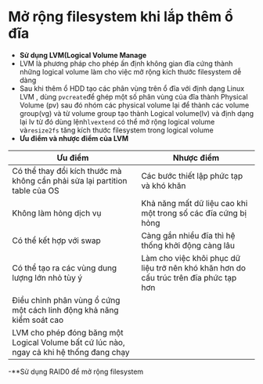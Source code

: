 # Mở rộng filesystem khi lắp thêm ổ đĩa
- **Sử dụng LVM(Logical Volume Manage**
- LVM là phương pháp cho phép ấn định không gian đĩa cứng thành những logical volume làm cho việc mở rộng kích thước filesystem dễ dàng
- Sau khi thêm ổ HDD tạo các phân vùng trên ổ đĩa với định dạng Linux LVM , dùng `pvcreate`để ghép một số phân vùng của đĩa thành Physical Volume (pv) sau đó nhóm các physical volume lại để thành các volume group(vg) và từ volume group tạo thành Logical volume(lv) và định dạng lại lv từ đó dùng lệnh`lvextend` có thể mở rộng logical volume và`resize2fs` tăng kích thước filesystem trong logical volume
- **Ưu điểm và nhược điểm của LVM**

| Ưu điểm | Nhược điểm |
|--------|------------|
| Có thể thay đổi kích thước mà không cần phải sửa lại partition table của OS | Các bước thiết lập phức tạp và khó khăn |
| Không làm hỏng dịch vụ | Khả năng mất dữ liệu cao khi một trong số các đĩa cứng bị hỏng |
| Có thể kết hợp với swap | Càng gắn nhiều đĩa thì hệ thống khởi động càng lâu |
| Có thể tạo ra các  vùng dung lượng lớn nhỏ tùy ý | Làm cho việc khôi phục dữ liệu trở nên khó khăn hơn do cấu trúc trên đĩa phức tạp hơn|
| Điều chỉnh phân vùng ổ cứng một cách linh động khả năng kiểm soát cao | |
| LVM cho phép đóng băng một Logical Volume bất cứ lúc nào, ngay cả khi hệ thống đang chạy | |
-**Sử dụng RAID0 để mở rộng filesystem


